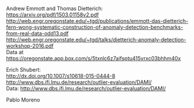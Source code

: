 Andrew Emmott and Thomas Dietterich:  
https://arxiv.org/pdf/1503.01158v2.pdf  
http://web.engr.oregonstate.edu/~tgd/publications/emmott-das-dietterich-fern-wong-systematic-construction-of-anomaly-detection-benchmarks-from-real-data-odd13.pdf  
http://web.engr.oregonstate.edu/~tgd/talks/dietterich-anomaly-detection-workshop-2016.pdf  
Data at https://oregonstate.app.box.com/s/5txnlc6z7aifsptu415vrxc03bhhm40x   

Erich Shubert:  
http://dx.doi.org/10.1007/s10618-015-0444-8  
http://www.dbs.ifi.lmu.de/research/outlier-evaluation/DAMI/  
Data: http://www.dbs.ifi.lmu.de/research/outlier-evaluation/DAMI/  

Pablo Moreno